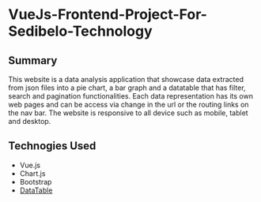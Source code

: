 # VueJs-Frontend-Project-For-Sedibelo-Technology

## Summary

<p>This website is a data analysis application that showcase data extracted from json files into a pie chart, a bar graph and a datatable that has filter, search and pagination functionalities. Each data representation has its own web pages and can be access via change in the url or the routing links on the nav bar. The website is responsive to all device such as mobile, tablet and desktop.</p>

## Technogies Used
- Vue.js
- Chart.js
- Bootstrap
- [DataTable](https://datatables.net/)

